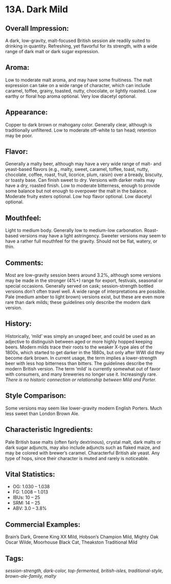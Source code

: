 # 13A. Dark Mild

## Overall Impression: 

A dark, low-gravity, malt-focused British session ale readily suited to drinking in quantity. Refreshing, yet flavorful for its strength, with a wide range of dark malt or dark sugar expression.

## Aroma: 

Low to moderate malt aroma, and may have some fruitiness. The malt expression can take on a wide range of character, which can include caramel, toffee, grainy, toasted, nutty, chocolate, or lightly roasted. Low earthy or floral hop aroma optional. Very low diacetyl optional.

## Appearance: 

Copper to dark brown or mahogany color. Generally clear, although is traditionally unfiltered. Low to moderate off-white to tan head; retention may be poor.

## Flavor: 

Generally a malty beer, although may have a very wide range of malt- and yeast-based flavors (e.g., malty, sweet, caramel, toffee, toast, nutty, chocolate, coffee, roast, fruit, licorice, plum, raisin) over a bready, biscuity, or toasty base. Can finish sweet to dry. Versions with darker malts may have a dry, roasted finish. Low to moderate bitterness, enough to provide some balance but not enough to overpower the malt in the balance. Moderate fruity esters optional. Low hop flavor optional. Low diacetyl optional.

## Mouthfeel: 

Light to medium body. Generally low to medium-low carbonation. Roast-based versions may have a light astringency. Sweeter versions may seem to have a rather full mouthfeel for the gravity. Should not be flat, watery, or thin.

## Comments: 

Most are low-gravity session beers around 3.2%, although some versions may be made in the stronger (4%+) range for export, festivals, seasonal or special occasions. Generally served on cask; session-strength bottled versions don’t often travel well. A wide range of interpretations are possible. Pale (medium amber to light brown) versions exist, but these are even more rare than dark milds; these guidelines only describe the modern dark version.

## History: 

Historically, ‘mild’ was simply an unaged beer, and could be used as an adjective to distinguish between aged or more highly hopped keeping beers. Modern milds trace their roots to the weaker X-type ales of the 1800s, which started to get darker in the 1880s, but only after WWI did they become dark brown. In current usage, the term implies a lower-strength beer with less hop bitterness than bitters. The guidelines describe the modern British version. The term ‘mild’ is currently somewhat out of favor with consumers, and many breweries no longer use it. Increasingly rare. _There is no historic connection or relationship between Mild and Porter._

## Style Comparison: 

Some versions may seem like lower-gravity modern English Porters. Much less sweet than London Brown Ale.

## Characteristic Ingredients: 

Pale British base malts (often fairly dextrinous), crystal malt, dark malts or dark sugar adjuncts, may also include adjuncts such as flaked maize, and may be colored with brewer’s caramel. Characterful British ale yeast. Any type of hops, since their character is muted and rarely is noticeable.

## Vital Statistics:	

- OG:	1.030 – 1.038
- FG:	1.008 – 1.013
- IBUs:	10 – 25	
- SRM:	14 – 25	
- ABV:	3.0 – 3.8% 

## Commercial Examples: 

Brain’s Dark, Greene King XX Mild, Hobson’s Champion Mild, Mighty Oak Oscar Wilde, Moorhouse Black Cat, Theakston Traditional Mild

## Tags: 

_session-strength, dark-color, top-fermented, british-isles, traditional-style, brown-ale-family, malty_
